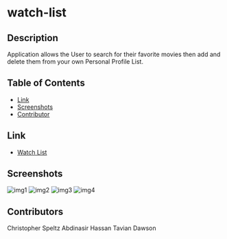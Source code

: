 # watch-list


## Description
Application allows the User to search for their favorite movies then add and delete them from your own Personal Profile List.

## Table of Contents
- [Link](#link)
- [Screenshots](#screenshots)
- [Contributor](#contributor)


## Link
- [Watch List](https://frozen-meadow-15499.herokuapp.com/)

## Screenshots
![img1](https://user-images.githubusercontent.com/37876358/159620938-2cea747f-2bc2-4970-b92b-b6a1fcef9577.jpg)
![img2](https://user-images.githubusercontent.com/37876358/159620953-17b21538-3efa-4263-9bd9-263502bf3b5e.jpg)
![img3](https://user-images.githubusercontent.com/37876358/159620958-74a44de3-04b8-4d66-9051-3be9b14cc4ff.jpg)
![img4](https://user-images.githubusercontent.com/37876358/159620972-d4f67049-90cf-419d-b999-255630179ddc.jpg)

## Contributors
Christopher Speltz
Abdinasir Hassan
Tavian Dawson

